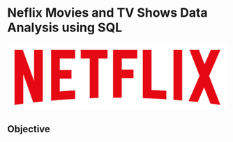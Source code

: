 # Neflix Movies and TV Shows Data Analysis using SQL

![Netflix Logo](https://github.com/Darshan2696899/Neflix_sql_project/blob/main/logo.png)

## Objective
